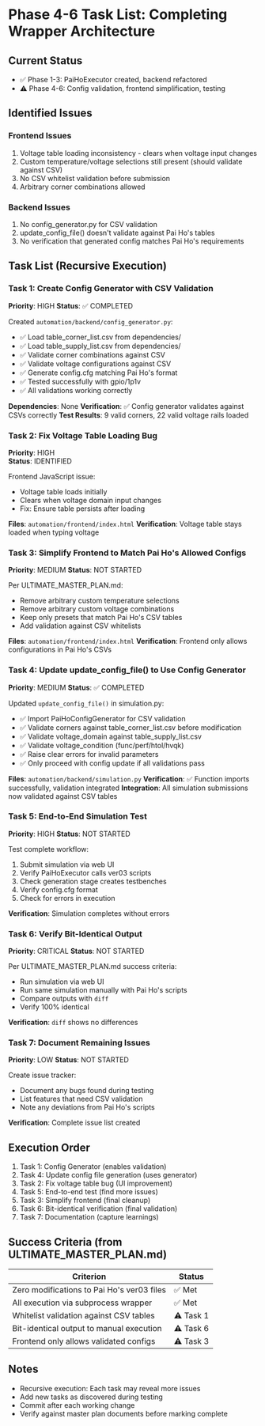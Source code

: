 # Phase 4-6 Task List: Completing Wrapper Architecture

## Current Status
- ✅ Phase 1-3: PaiHoExecutor created, backend refactored
- ⚠️ Phase 4-6: Config validation, frontend simplification, testing

## Identified Issues

### Frontend Issues
1. Voltage table loading inconsistency - clears when voltage input changes
2. Custom temperature/voltage selections still present (should validate against CSV)
3. No CSV whitelist validation before submission
4. Arbitrary corner combinations allowed

### Backend Issues  
1. No config_generator.py for CSV validation
2. update_config_file() doesn't validate against Pai Ho's tables
3. No verification that generated config matches Pai Ho's requirements

## Task List (Recursive Execution)

### Task 1: Create Config Generator with CSV Validation
**Priority**: HIGH
**Status**: ✅ COMPLETED

Created `automation/backend/config_generator.py`:
- ✅ Load table_corner_list.csv from dependencies/
- ✅ Load table_supply_list.csv from dependencies/
- ✅ Validate corner combinations against CSV
- ✅ Validate voltage configurations against CSV
- ✅ Generate config.cfg matching Pai Ho's format
- ✅ Tested successfully with gpio/1p1v
- ✅ All validations working correctly

**Dependencies**: None
**Verification**: ✅ Config generator validates against CSVs correctly
**Test Results**: 9 valid corners, 22 valid voltage rails loaded

### Task 2: Fix Voltage Table Loading Bug
**Priority**: HIGH  
**Status**: IDENTIFIED

Frontend JavaScript issue:
- Voltage table loads initially
- Clears when voltage domain input changes
- Fix: Ensure table persists after loading

**Files**: `automation/frontend/index.html`
**Verification**: Voltage table stays loaded when typing voltage

### Task 3: Simplify Frontend to Match Pai Ho's Allowed Configs
**Priority**: MEDIUM
**Status**: NOT STARTED

Per ULTIMATE_MASTER_PLAN.md:
- Remove arbitrary custom temperature selections
- Remove arbitrary custom voltage combinations
- Keep only presets that match Pai Ho's CSV tables
- Add validation against CSV whitelists

**Files**: `automation/frontend/index.html`
**Verification**: Frontend only allows configurations in Pai Ho's CSVs

### Task 4: Update update_config_file() to Use Config Generator
**Priority**: MEDIUM
**Status**: ✅ COMPLETED

Updated `update_config_file()` in simulation.py:
- ✅ Import PaiHoConfigGenerator for CSV validation
- ✅ Validate corners against table_corner_list.csv before modification
- ✅ Validate voltage_domain against table_supply_list.csv
- ✅ Validate voltage_condition (func/perf/htol/hvqk)
- ✅ Raise clear errors for invalid parameters
- ✅ Only proceed with config update if all validations pass

**Files**: `automation/backend/simulation.py`
**Verification**: ✅ Function imports successfully, validation integrated
**Integration**: All simulation submissions now validated against CSV tables

### Task 5: End-to-End Simulation Test
**Priority**: HIGH
**Status**: NOT STARTED

Test complete workflow:
1. Submit simulation via web UI
2. Verify PaiHoExecutor calls ver03 scripts
3. Check generation stage creates testbenches
4. Verify config.cfg format
5. Check for errors in execution

**Verification**: Simulation completes without errors

### Task 6: Verify Bit-Identical Output
**Priority**: CRITICAL
**Status**: NOT STARTED

Per ULTIMATE_MASTER_PLAN.md success criteria:
- Run simulation via web UI
- Run same simulation manually with Pai Ho's scripts
- Compare outputs with `diff`
- Verify 100% identical

**Verification**: `diff` shows no differences

### Task 7: Document Remaining Issues
**Priority**: LOW
**Status**: NOT STARTED

Create issue tracker:
- Document any bugs found during testing
- List features that need CSV validation
- Note any deviations from Pai Ho's scripts

**Verification**: Complete issue list created

## Execution Order
1. Task 1: Config Generator (enables validation)
2. Task 4: Update config file generation (uses generator)
3. Task 2: Fix voltage table bug (UI improvement)
4. Task 5: End-to-end test (find more issues)
5. Task 3: Simplify frontend (final cleanup)
6. Task 6: Bit-identical verification (final validation)
7. Task 7: Documentation (capture learnings)

## Success Criteria (from ULTIMATE_MASTER_PLAN.md)

| Criterion | Status |
|-----------|--------|
| Zero modifications to Pai Ho's ver03 files | ✅ Met |
| All execution via subprocess wrapper | ✅ Met |
| Whitelist validation against CSV tables | ⚠️ Task 1 |
| Bit-identical output to manual execution | ⚠️ Task 6 |
| Frontend only allows validated configs | ⚠️ Task 3 |

## Notes
- Recursive execution: Each task may reveal more issues
- Add new tasks as discovered during testing
- Commit after each working change
- Verify against master plan documents before marking complete
